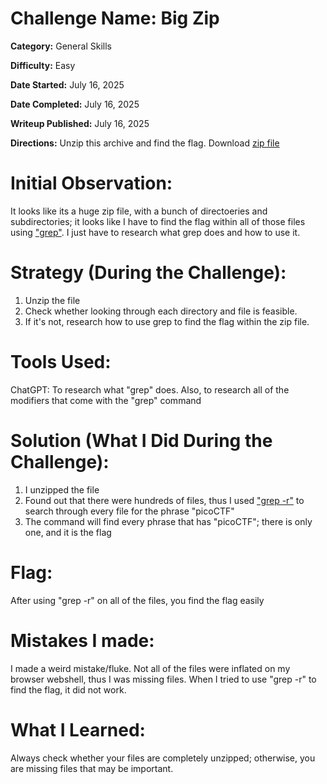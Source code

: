 
# Challenge Name: Big Zip

**Category:** General Skills

**Difficulty:** Easy

**Date Started:** July 16, 2025

**Date Completed:** July 16, 2025

**Writeup Published:** July 16, 2025

**Directions:** Unzip this archive and find the flag. Download [zip file](https://artifacts.picoctf.net/c/505/big-zip-files.zip)

 # Initial Observation:  
It looks like its a huge zip file, with a bunch of directoeries and subdirectories; it looks like I have to find the flag within all of those files using ["grep"](https://www.freecodecamp.org/news/grep-command-in-linux-usage-options-and-syntax-examples/). I just have to research what grep does and how to use it.
 
 # Strategy (During the Challenge):
  1. Unzip the file
  2. Check whether looking through each directory and file is feasible.
  3. If it's not, research how to use grep to find the flag within the zip file. 

 # Tools Used:
ChatGPT: To research what "grep" does. Also, to research all of the modifiers that come with the "grep" command

# Solution (What I Did During the Challenge): 
1. I unzipped the file
2. Found out that there were hundreds of files, thus I used ["grep -r"](https://www.freecodecamp.org/news/grep-command-in-linux-usage-options-and-syntax-examples/) to search through every file for the phrase "picoCTF"
3. The command will find every phrase that has "picoCTF"; there is only one, and it is the flag

# Flag: 

After using "grep -r" on all of the files, you find the flag easily

# Mistakes I made:

I made a weird mistake/fluke. Not all of the files were inflated on my browser webshell, thus I was missing files. When I tried to use "grep -r" to find the flag, it did not work.
 
   
# What I Learned:

Always check whether your files are completely unzipped; otherwise, you are missing files that may be important. 

